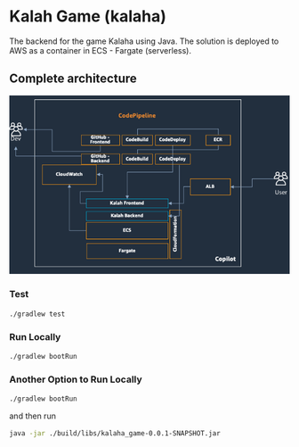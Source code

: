 # Kalah Game (kalaha)

The backend for the game Kalaha using Java. The solution is deployed to AWS as a container in ECS - Fargate (serverless).

## Complete architecture

![Architecture](https://github.com/DaviRolim/kalah_frontend/blob/main/kalah-architecture.png?raw=true)

### Test

```bash
./gradlew test
```

### Run Locally

```bash
./gradlew bootRun
```

### Another Option to Run Locally

```bash
./gradlew bootRun
```

and then run

```bash
java -jar ./build/libs/kalaha_game-0.0.1-SNAPSHOT.jar
```
